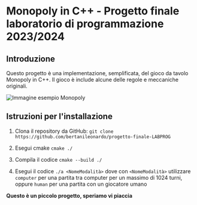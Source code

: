 # Monopoly in C++ - Progetto finale laboratorio di programmazione 2023/2024

## Introduzione

Questo progetto è una implementazione, semplificata, del gioco da tavolo Monopoly in C++. Il gioco è include alcune delle regole e meccaniche originali.

![Immagine esempio Monopoly](https://upload.wikimedia.org/wikipedia/commons/thumb/3/3c/BoardGamePatentMagie.png/800px-BoardGamePatentMagie.png)

## Istruzioni per l'installazione

1. Clona il repository da GitHub:
`git clone https://github.com/bertanileonardo/progetto-finale-LABPROG`

2. Esegui cmake
`cmake ./`

4. Compila il codice
`cmake --build ./`

5. Esegui il codice
`./a <NomeModalità>`
dove con `<NomeModalità>` utilizzare `computer` per una partita tra computer per un massimo di 1024 turni, oppure `human` per una partita con un giocatore umano

__Questo è un piccolo progetto, speriamo vi piaccia__
